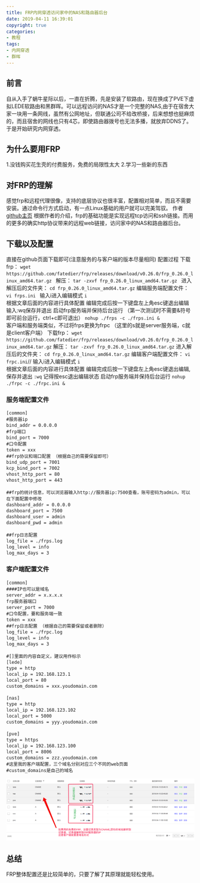 ```yaml
---
title: FRP内网穿透访问家中的NAS和路由器后台
date: 2019-04-11 16:39:01
copyright: true
categories: 
- 教程
tags:
- 内网穿透
- 群晖
---
```


## 前言
自从入手了蜗牛星际以后，一直在折腾，先是安装了软路由，现在换成了PVE下虚拟LEDE软路由和黑群晖。可以远程访问的NAS才是一个完整的NAS,由于在宿舍大家一块用一条网线，虽然有公网地址，但联通公司不给改桥接，后来想想也挺麻烦的，而且宿舍的网线也只有4芯，即使路由器拨号也无法多播，就放弃DDNS了。于是开始研究内网穿透。

## 为什么要用FRP
1.没钱购买花生壳的付费服务，免费的局限性太大
2.学习一些新的东西

## 对FRP的理解
感觉frp和远程代理很像，支持的底层协议也很丰富，配置相对简单，而且不需要安装。通过命令行方式启动，有一点Linux基础的用户就可以完美驾驭。
作者[github主页](https://github.com/fatedier/frp/blob/master/README_zh.md)
根据作者的介绍，frp的基础功能是实现远程tcp访问和ssh链接。而用的更多的确实http协议带来的远程web链接，访问家中的NAS和路由器后台。

## 下载以及配置
直接在github页面下载即可(注意服务的与客户端的版本尽量相同)
配置过程
下载frp：
`wget https://github.com/fatedier/frp/releases/download/v0.26.0/frp_0.26.0_linux_amd64.tar.gz `
解压：
`tar -zxvf frp_0.26.0_linux_amd64.tar.gz `
进入解压后的文件夹：
`cd frp_0.26.0_linux_amd64.tar.gz` 
编辑服务端配置文件：
`vi frps.ini `
输入i进入编辑模式
`i`  
根据文章后面的内容进行具体配置
编辑完成后按一下键盘左上角esc键退出编辑
输入:wq保存并退出
启动frp服务端并保持后台运行 （第一次测试时不需要&符号即可前台运行，ctrl+c即可退出）
`nohup ./frps -c ./frps.ini &`  
客户端和服务端类似，不过将frps更换为frpc （这里的s就是server服务端，c就是client客户端）
下载frp：
`wget https://github.com/fatedier/frp/releases/download/v0.26.0/frp_0.26.0_linux_amd64.tar.gz`
解压：
`tar -zxvf frp_0.26.0_linux_amd64.tar.gz` 
进入解压后的文件夹：
`cd frp_0.26.0_linux_amd64.tar.gz` 
编辑客户端配置文件：
`vi frpc.ini`//
输入i进入编辑模式
`i`  
根据文章后面的内容进行具体配置
编辑完成后按一下键盘左上角esc键退出编辑,保存并退出
`:wq` 记得按esc退出编辑状态
启动frp服务端并保持后台运行
`nohup ./frpc -c ./frpc.ini &`  


### 服务端配置文件

```
[common] 
#服务器ip
bind_addr = 0.0.0.0  
#frp端口 
bind_port = 7000
#口令配置
token = xxx 
##frp协议和端口配置 （根据自己的需要保留即可）
bind_udp_port = 7001
kcp_bind_port = 7002
vhost_http_port = 80     
vhost_http_port = 443

##frp的统计信息，可以浏览器输入http://服务器ip:7500查看，账号密码为admin，可以在下面配置中修改
dashboard_addr = 0.0.0.0
dashboard_port = 7500
dashboard_user = admin
dashboard_pwd = admin 

##frp日志配置 
log_file = ./frps.log
log_level = info
log_max_days = 3
```

### 客户端配置文件
```
[common]
####IP也可以是域名 
server_addr = x.x.x.x  
frp服务器端口
server_port = 7000
#口令配置，要和服务端一致
token = xxx 
##frp日志配置 （根据自己的需要保留或者删除）
log_file = ./frpc.log
log_level = info
log_max_days = 3

#[]里面的内容自定义，建议用作标示
[lede] 
type = http
local_ip = 192.168.123.1  
local_port = 80				
custom_domains = xxx.youdomain.com	

[nas]
type = http     
local_ip = 192.168.123.102               
local_port = 5000           
custom_domains = yyy.youdomain.com  

[pve]
type = https
local_ip = 192.168.123.100
local_port = 8006
custom_domains = zzz.youdomain.com
#这里我的客户端配置，三个域名分别对应三个不同的web页面
#custom_domains是自己的域名
```
<img src="https://raw.githubusercontent.com/sxz799/blog_tuchuang/master/img/20190411195654.png"/>

## 总结

FRP整体配置还是比较简单的，只要了解了其原理就能轻松使用。
